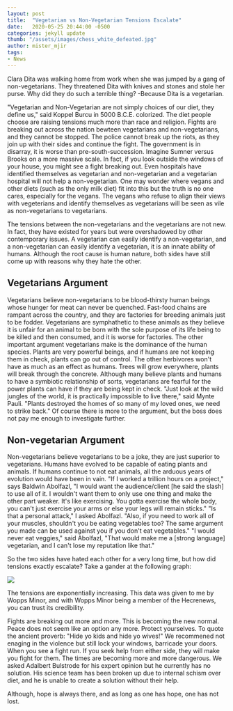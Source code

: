 ```yaml
---
layout: post
title:  "Vegetarian vs Non-Vegetarian Tensions Escalate"
date:   2020-05-25 20:44:00 -0500
categories: jekyll update
thumb: "/assets/images/chess_white_defeated.jpg"
author: mister_mjir
tags:
- News
---
```


Clara Dita was walking home from work when she was jumped by a gang of non-vegetarians. They threatened Dita with knives and
stones and stole her purse. Why did they do such a terrible thing? -Because Dita is a vegetarian.

"Vegetarian and Non-Vegetarian are not simply choices of our diet, they define us," said Koppel Burcu in 5000 B.C.E.
colorized. The diet people choose are raising tensions much more than race and religion. Fights are breaking out across the
nation bewteen vegetarians and non-vegetarians, and they cannot be stopped. The police cannot break up the riots, as they
join up with their sides and continue the fight. The government is in disarray, it is worse than pre-south-succession.
Imagine Sumner versus Brooks on a more massive scale. In fact, if you look outside the windows of your house, you might see a
fight breaking out. Even hospitals have identified themselves as vegetarian and non-vegetarian and a vegetarian hospital will 
not help a non-vegetarian. One may wonder where vegans and other diets (such as the only milk diet) fit into this but the
truth is no one cares, especially for the vegans. The vegans who refuse to align their views with vegeterians and identify
themselves as vegetarians will be seen as vile as non-vegetarians to vegetarians.

The tensions between the non-vegetarians and the vegetarians are not new. In fact, they have existed for years but were
overshadowed by other contemporary issues. A vegetarian can easily identify a non-vegetarian, and a non-vegetarian can easily
identify a vegetarian, it is an innate ability of humans. Although the root cause is human nature, both sides have still come
up with reasons why they hate the other.

## Vegetarians Argument

Vegetarians believe non-vegetarians to be blood-thirsty human beings whose hunger for meat can never be quenched. Fast-food
chains are rampant across the country, and they are factories for breeding animals just to be fodder. Vegetarians are
symphathetic to these animals as they believe it is unfair for an animal to be born with the sole purpose of its life being
to be killed and then consumed, and it is worse for factories. The other important argument vegetarians make is the dominance
of the human species. Plants are very powerful beings, and if humans are not keeping them in check, plants can go out of
control. The other herbivores won't have as much as an effect as humans. Trees will grow everywhere, plants will break
through the concrete. Although many believe plants and humans to have a symbiotic relationship of sorts, vegetarians are
fearful for the power plants can have if they are being kept in check. "Just look at the wild jungles of the world, it is
practically impossible to live there," said Mynte Pauli. "Plants destroyed the homes of so many of my loved ones, we need to
strike back." Of course there is more to the argument, but the boss does not pay me enough to investigate further.

## Non-vegetarian Argument

Non-vegetarians believe vegetarians to be a joke, they are just superior to vegetarians. Humans have evolved to be capable of
eating plants and animals. If humans continue to not eat animals, all the arduous years of evolution would have been in vain.
"If I worked a trillion hours on a project," says Baldwin Abolfazl, "I would want the audience/client [he said the slash] to
use all of it. I wouldn't want them to only use one thing and make the other part weaker. It's like exercising. You gotta
exercise the whole body, you can't just exercise your arms or else your legs will remain sticks." "Is that a personal attack,"
I asked Abolfazl. "Also, if you need to work all of your muscles, shouldn't you be eating vegetables too? The same argument
you made can be used against you if you don't eat vegetables." "I would never eat veggies," said Abolfazl, "That would make
me a [strong language] vegetarian, and I can't lose my reputation like that."

So the two sides have hated each other for a very long time, but how did tensions exactly escalate? Take a gander at the
following graph:

![](https://hecrenews.github.io/assets/images/exponential.png)

The tensions are exponentially increasing. This data was given to me by Wopps Minor, and with Wopps Minor being a member of
the Hecrenews, you can trust its credibility.

Fights are breaking out more and more. This is becoming the new normal. Peace does not seem like an option any more. Protect
yourselves. To quote the ancient proverb: "Hide yo kids and hide yo wives!" We recommened not enaging in the violence but
still lock your windows, barricade your doors. When you see a fight run. If you seek help from either side, they will make
you fight for them. The times are becoming more and more dangerous. We asked Adalbert Bulstrode for his expert opinion but he
currently has no solution. His science team has been broken up due to internal schism over diet, and he is unable to create
a solution without their help.

Although, hope is always there, and as long as one has hope, one has not lost.
